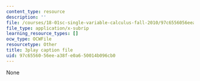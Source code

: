```yaml
---
content_type: resource
description: ''
file: /courses/18-01sc-single-variable-calculus-fall-2010/97c6556056eea38fe0a650014b096cb0_21784.srt
file_type: application/x-subrip
learning_resource_types: []
ocw_type: OCWFile
resourcetype: Other
title: 3play caption file
uid: 97c65560-56ee-a38f-e0a6-50014b096cb0
---
```

None


